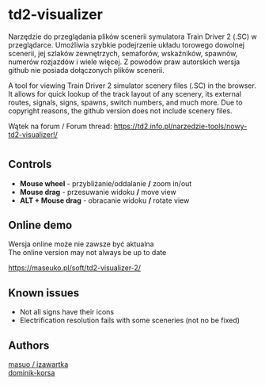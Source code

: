 # td2-visualizer

Narzędzie do przeglądania plików scenerii symulatora Train Driver 2 (.SC) w przeglądarce. Umożliwia szybkie podejrzenie układu torowego dowolnej scenerii, jej szlaków zewnętrzych, semaforów, wskaźników, spawnów, numerów rozjazdów i wiele więcej. Z powodów praw autorskich wersja github nie posiada dołączonych plików scenerii.

A tool for viewing Train Driver 2 simulator scenery files (.SC) in the browser. It allows for quick lookup of the track layout of any scenery, its external routes, signals, signs, spawns, switch numbers, and much more. Due to copyright reasons, the github version does not include scenery files.

Wątek na forum / Forum thread:
https://td2.info.pl/narzedzie-tools/nowy-td2-visualizer!/

#

## Controls

- **Mouse wheel** - przybliżanie/oddalanie **/** zoom in/out
- **Mouse drag** - przesuwanie widoku **/** move view
- **ALT + Mouse drag** - obracanie widoku **/** rotate view

## Online demo

Wersja online może nie zawsze być aktualna<br>
The online version may not always be up to date

https://maseuko.pl/soft/td2-visualizer-2/

## Known issues

- Not all signs have their icons
- Electrification resolution fails with some sceneries (not no be fixed)

## Authors

[masuo / izawartka](https://github.com/izawartka/)<br>
[dominik-korsa](https://github.com/dominik-korsa/)

